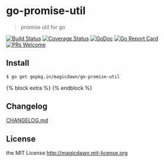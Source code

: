 # go-promise-util

> promise util for go

[![Build Status](https://img.shields.io/travis/magicdawn/go-promise-util.svg?style=flat-square)](https://travis-ci.org/magicdawn/go-promise-util)
[![Coverage Status](https://img.shields.io/codecov/c/github/magicdawn/go-promise-util.svg?style=flat-square)](https://codecov.io/gh/magicdawn/go-promise-util)
[![GoDoc](https://img.shields.io/badge/godoc-reference-brightgreen?style=flat-square)](https://godoc.org/github.com/magicdawn/go-promise-util)
[![Go Report Card](https://goreportcard.com/badge/github.com/magicdawn/go-promise-util?style=flat-square)](https://goreportcard.com/report/github.com/magicdawn/go-promise-util)
[![PRs Welcome](https://img.shields.io/badge/PRs-welcome-brightgreen.svg?style=flat-square)](http://makeapullrequest.com)

## Install

```sh
$ go get gopkg.in/magicdawn/go-promise-util
```

{% block extra %}
{% endblock %}

## Changelog

[CHANGELOG.md](CHANGELOG.md)

## License

the MIT License http://magicdawn.mit-license.org
